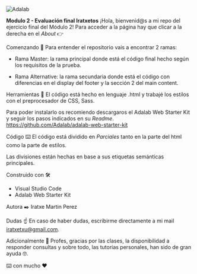 ![Adalab](https://beta.adalab.es/resources/images/adalab-logo-155x61-bg-white.png)

**Modulo 2 - Evaluación final Iratxetos**
¡Hola, bienvenid@s a mi repo del ejercicio final del Módulo 2!
Para acceder a la página hay que clicar a la derecha en el _About_ 👉

Comenzando 🚀
Para entender el repositorio vais a encontrar 2 ramas:

- Rama Master: la rama principal donde está el código final hecho según los requisitos de la prueba.

- Rama Alternative: la rama secundaria donde está el código con diferencias en el display del footer y la sección 2 del main content.

Herramientas 🔧
El código está hecho en lenguaje .html y trabajé los estilos con el preprocesador de CSS, Sass.

Para poder instalarlo os recomiendo descargaros el Adalab Web Starter Kit y seguir los pasos indicados en su _Readme_.
https://github.com/Adalab/adalab-web-starter-kit

Código ⌨️
El código está dividido en _Parciales_ tanto en la parte del html como la parte de estilos.

Las divisiones están hechas en base a sus etiquetas semánticas principales.

Construido con 🛠️

- Visual Studio Code
- Adalab Web Starter Kit

Autora ✒️
Iratxe Martin Perez

Dudas ☝
En caso de haber dudas, escribirme directamente a mi mail iratxetxu@gmail.com.

Adicionalmente 🎁
Profes, gracias por las clases, la disponibilidad a responder consultas y sobre todo, las tutorias personales, han sido de gran ayuda 🤓.

⌨️ con mucho ❤️